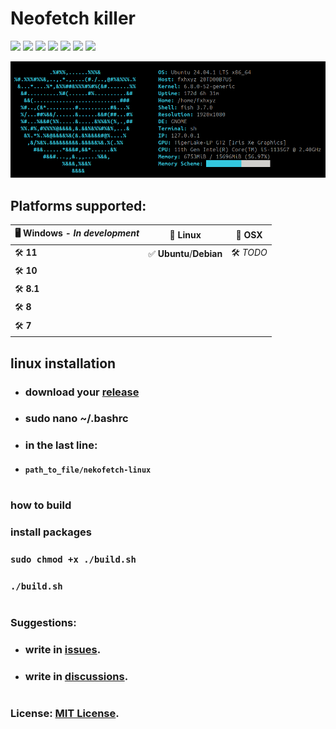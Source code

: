 # Neofetch killer

![](https://img.shields.io/github/issues/fxhxyz4/nekofetch)
![](https://img.shields.io/github/commit-activity/t/fxhxyz4/nekofetch)
![](https://img.shields.io/github/forks/fxhxyz4/nekofetch)
![](https://img.shields.io/github/languages/top/fxhxyz4/nekofetch)
![](https://img.shields.io/github/downloads/fxhxyz4/nekofetch/total)
![](https://img.shields.io/github/languages/code-size/fxhxyz4/nekofetch)
![](https://img.shields.io/github/license/fxhxyz4/nekofetch)

![](./assets/image.png)

## Platforms supported:

| 🖥️ **Windows** - *In development*  | 🐧 **Linux**               | 🍎 **OSX**         |
| ---------------- | ------------------------- | ------------------ |
| 🛠️ **11**        | ✅ **Ubuntu**/**Debian**             | 🛠️ *TODO*          |
| 🛠️ **10**         |                           |                    |
| 🛠️ **8.1**        |                           |                    |
| 🛠️ **8**          |                           |                    |
| 🛠️ **7**          |                           |                    |

## linux installation
+ ### download your [release](https://github.com/fxhxyz4/nekofetch/releases)
+ ### sudo nano ~/.bashrc
+ ### in the last line:
+ #### ```path_to_file/nekofetch-linux```

#

### how to build
### install packages
### ```sudo chmod +x ./build.sh```
### ```./build.sh```

#

### Suggestions:
- ### write in [issues](https://github.com/fxhxyz4/nekofetch/issues).
- ### write in [discussions](https://github.com/fxhxyz4/nekofetch/discussions/).

#

### License: [MIT License](./LICENSE.md).
